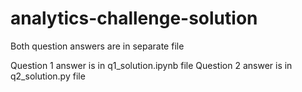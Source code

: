 # analytics-challenge-solution

<p>Both question answers are in separate file</p>

Question 1 answer is in q1_solution.ipynb file
Question 2 answer is in q2_solution.py file

